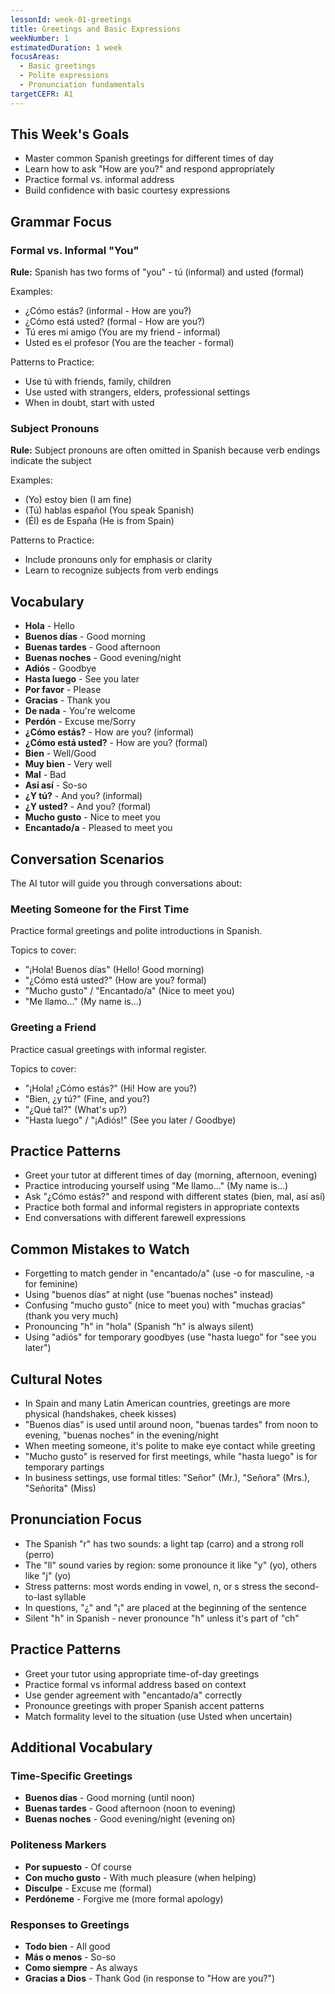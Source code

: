 ```yaml
---
lessonId: week-01-greetings
title: Greetings and Basic Expressions
weekNumber: 1
estimatedDuration: 1 week
focusAreas:
  - Basic greetings
  - Polite expressions
  - Pronunciation fundamentals
targetCEFR: A1
---
```


## This Week's Goals

- Master common Spanish greetings for different times of day
- Learn how to ask "How are you?" and respond appropriately
- Practice formal vs. informal address
- Build confidence with basic courtesy expressions

## Grammar Focus

### Formal vs. Informal "You"

**Rule:** Spanish has two forms of "you" - tú (informal) and usted (formal)

Examples:
- ¿Cómo estás? (informal - How are you?)
- ¿Cómo está usted? (formal - How are you?)
- Tú eres mi amigo (You are my friend - informal)
- Usted es el profesor (You are the teacher - formal)

Patterns to Practice:
- Use tú with friends, family, children
- Use usted with strangers, elders, professional settings
- When in doubt, start with usted

### Subject Pronouns

**Rule:** Subject pronouns are often omitted in Spanish because verb endings indicate the subject

Examples:
- (Yo) estoy bien (I am fine)
- (Tú) hablas español (You speak Spanish)
- (Él) es de España (He is from Spain)

Patterns to Practice:
- Include pronouns only for emphasis or clarity
- Learn to recognize subjects from verb endings

## Vocabulary

- **Hola** - Hello
- **Buenos días** - Good morning
- **Buenas tardes** - Good afternoon
- **Buenas noches** - Good evening/night
- **Adiós** - Goodbye
- **Hasta luego** - See you later
- **Por favor** - Please
- **Gracias** - Thank you
- **De nada** - You're welcome
- **Perdón** - Excuse me/Sorry
- **¿Cómo estás?** - How are you? (informal)
- **¿Cómo está usted?** - How are you? (formal)
- **Bien** - Well/Good
- **Muy bien** - Very well
- **Mal** - Bad
- **Así así** - So-so
- **¿Y tú?** - And you? (informal)
- **¿Y usted?** - And you? (formal)
- **Mucho gusto** - Nice to meet you
- **Encantado/a** - Pleased to meet you

## Conversation Scenarios

The AI tutor will guide you through conversations about:

### Meeting Someone for the First Time

Practice formal greetings and polite introductions in Spanish.

Topics to cover:
- "¡Hola! Buenos días" (Hello! Good morning)
- "¿Cómo está usted?" (How are you? formal)
- "Mucho gusto" / "Encantado/a" (Nice to meet you)
- "Me llamo..." (My name is...)

### Greeting a Friend

Practice casual greetings with informal register.

Topics to cover:
- "¡Hola! ¿Cómo estás?" (Hi! How are you?)
- "Bien, ¿y tú?" (Fine, and you?)
- "¿Qué tal?" (What's up?)
- "Hasta luego" / "¡Adiós!" (See you later / Goodbye)

## Practice Patterns

- Greet your tutor at different times of day (morning, afternoon, evening)
- Practice introducing yourself using "Me llamo..." (My name is...)
- Ask "¿Cómo estás?" and respond with different states (bien, mal, así así)
- Practice both formal and informal registers in appropriate contexts
- End conversations with different farewell expressions

## Common Mistakes to Watch

- Forgetting to match gender in "encantado/a" (use -o for masculine, -a for feminine)
- Using "buenos días" at night (use "buenas noches" instead)
- Confusing "mucho gusto" (nice to meet you) with "muchas gracias" (thank you very much)
- Pronouncing "h" in "hola" (Spanish "h" is always silent)
- Using "adiós" for temporary goodbyes (use "hasta luego" for "see you later")

## Cultural Notes

- In Spain and many Latin American countries, greetings are more physical (handshakes, cheek kisses)
- "Buenos días" is used until around noon, "buenas tardes" from noon to evening, "buenas noches" in the evening/night
- When meeting someone, it's polite to make eye contact while greeting
- "Mucho gusto" is reserved for first meetings, while "hasta luego" is for temporary partings
- In business settings, use formal titles: "Señor" (Mr.), "Señora" (Mrs.), "Señorita" (Miss)

## Pronunciation Focus

- The Spanish "r" has two sounds: a light tap (carro) and a strong roll (perro)
- The "ll" sound varies by region: some pronounce it like "y" (yo), others like "j" (yo)
- Stress patterns: most words ending in vowel, n, or s stress the second-to-last syllable
- In questions, "¿" and "¡" are placed at the beginning of the sentence
- Silent "h" in Spanish - never pronounce "h" unless it's part of "ch"

## Practice Patterns

- Greet your tutor using appropriate time-of-day greetings
- Practice formal vs informal address based on context
- Use gender agreement with "encantado/a" correctly
- Pronounce greetings with proper Spanish accent patterns
- Match formality level to the situation (use Usted when uncertain)

## Additional Vocabulary

### Time-Specific Greetings
- **Buenos días** - Good morning (until noon)
- **Buenas tardes** - Good afternoon (noon to evening)
- **Buenas noches** - Good evening/night (evening on)

### Politeness Markers
- **Por supuesto** - Of course
- **Con mucho gusto** - With much pleasure (when helping)
- **Disculpe** - Excuse me (formal)
- **Perdóneme** - Forgive me (more formal apology)

### Responses to Greetings
- **Todo bien** - All good
- **Más o menos** - So-so
- **Como siempre** - As always
- **Gracias a Dios** - Thank God (in response to "How are you?")
